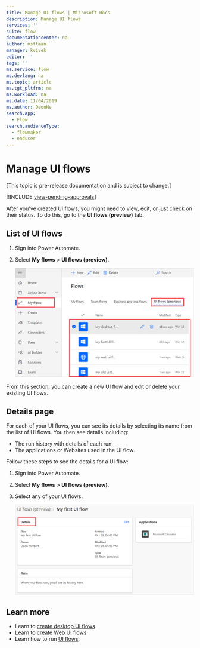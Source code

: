 ```yaml
---
title: Manage UI flows | Microsoft Docs
description: Manage UI flows
services: ''
suite: flow
documentationcenter: na
author: msftman
manager: kvivek
editor: ''
tags: ''
ms.service: flow
ms.devlang: na
ms.topic: article
ms.tgt_pltfrm: na
ms.workload: na
ms.date: 11/04/2019
ms.author: DeonHe
search.app: 
  - Flow
search.audienceType: 
  - flowmaker
  - enduser
---
```


# Manage UI flows

[This topic is pre-release documentation and is subject to change.]

[!INCLUDE [view-pending-approvals](../includes/cc-rebrand.md)]

After you've created UI flows, you might need to view, edit, or just check on their status. To do this, go to the **UI flows (preview)** tab.

## List of UI flows

1. Sign into Power Automate.
1. Select **My flows** > **UI flows (preview)**.

   ![View all UI flows](../media/manage-ui-flows/view-all.png "View all UI flows")

From this section, you can create a new UI flow and edit or delete your existing UI flows.

## Details page

For each of your UI flows, you can see its details by selecting its name from the list of UI flows. You then see details including:

-   The run history with details of each run.
-   The applications or Websites used in the UI flow.

Follow these steps to see the details for a UI flow:

1. Sign into Power Automate.
1. Select **My flows** > **UI flows (preview)**.
1. Select any of your UI flows.

   ![View details](../media/manage-ui-flows/view-details.png "View details")

## Learn more

- Learn to [create desktop UI flows](create-desktop.md).
- Learn to [create Web UI flows](create-web.md).
- Learn how to run [UI flows](run-ui-flow.md).
